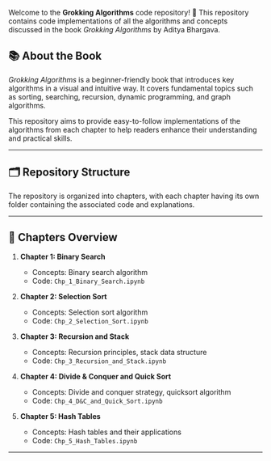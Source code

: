 Welcome to the **Grokking Algorithms** code repository! 🎉 This repository contains code implementations of all the algorithms and concepts discussed in the book *Grokking Algorithms* by Aditya Bhargava.  

## 📚 About the Book

*Grokking Algorithms* is a beginner-friendly book that introduces key algorithms in a visual and intuitive way. It covers fundamental topics such as sorting, searching, recursion, dynamic programming, and graph algorithms.

This repository aims to provide easy-to-follow implementations of the algorithms from each chapter to help readers enhance their understanding and practical skills.

---

## 🗂️ Repository Structure

The repository is organized into chapters, with each chapter having its own folder containing the associated code and explanations.


---

## 📖 Chapters Overview

1. **Chapter 1: Binary Search**  
   - Concepts: Binary search algorithm  
   - Code: `Chp_1_Binary_Search.ipynb`

2. **Chapter 2: Selection Sort**  
   - Concepts: Selection sort algorithm  
   - Code: `Chp_2_Selection_Sort.ipynb`

3. **Chapter 3: Recursion and Stack**  
   - Concepts: Recursion principles, stack data structure  
   - Code: `Chp_3_Recursion_and_Stack.ipynb`

4. **Chapter 4: Divide & Conquer and Quick Sort**  
   - Concepts: Divide and conquer strategy, quicksort algorithm  
   - Code: `Chp_4_D&C_and_Quick_Sort.ipynb`

5. **Chapter 5: Hash Tables**  
   - Concepts: Hash tables and their applications  
   - Code: `Chp_5_Hash_Tables.ipynb`

---


